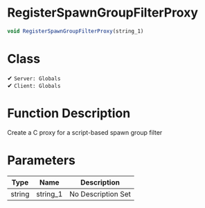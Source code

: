 # RegisterSpawnGroupFilterProxy
```js
void RegisterSpawnGroupFilterProxy(string_1)
```
# Class
✔ `Server: Globals`  
✔ `Client: Globals`  

# Function Description
Create a C proxy for a script-based spawn group filter
# Parameters
Type|Name|Description
--|--|--
string|string_1|No Description Set
